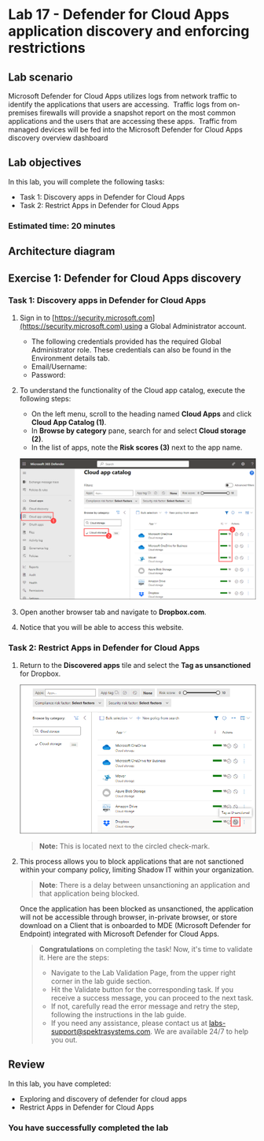 # Lab 17 - Defender for Cloud Apps application discovery and enforcing restrictions

## Lab scenario

Microsoft Defender for Cloud Apps utilizes logs from network traffic to identify the applications that users are accessing.  Traffic logs from on-premises firewalls will provide a snapshot report on the most common applications and the users that are accessing these apps.  Traffic from managed devices will be fed into the Microsoft Defender for Cloud Apps discovery overview dashboard

## Lab objectives
In this lab, you will complete the following tasks:

+ Task 1: Discovery apps in Defender for Cloud Apps
+ Task 2: Restrict Apps in Defender for Cloud Apps

### Estimated time: 20 minutes

## Architecture diagram

## Exercise 1: Defender for Cloud Apps discovery

### Task 1: Discovery apps in Defender for Cloud Apps

1. Sign in to [https://security.microsoft.com](https://security.microsoft.com) using a Global Administrator account.
    - The following credentials provided has the required Global Administrator role. These credentials can also be found in the Environment details tab.
    - Email/Username: <inject key="AzureAdUserEmail"></inject>
    - Password: <inject key="AzureAdUserPassword"></inject>

1. To understand the functionality of the Cloud app catalog, execute the following steps:
    - On the left menu, scroll to the heading named **Cloud Apps** and click **Cloud App Catalog (1)**.
    - In **Browse by category** pane, search for and select **Cloud storage (2)**.
    - In the list of apps, note the **Risk scores (3)** next to the app name.  

    ![](./media/defender-1.png)

1. Open another browser tab and navigate to **Dropbox.com**.

1. Notice that you will be able to access this website.

### Task 2: Restrict Apps in Defender for Cloud Apps

1. Return to the **Discovered apps** tile and select the **Tag as unsanctioned** for Dropbox.

    ![](./media/defender-2.png)

    >**Note:** This is located next to the circled check-mark.

1. This process allows you to block applications that are not sanctioned within your company policy, limiting Shadow IT within your organization.

    >**Note**: There is a delay between unsanctioning an application and that application being blocked.

    Once the application has been blocked as unsanctioned, the application will not be accessible through browser, in-private browser, or store download on a Client that is onboarded to MDE (Microsoft Defender for Endpoint) integrated with Microsoft Defender for Cloud Apps.

    > **Congratulations** on completing the task! Now, it's time to validate it. Here are the steps:
    > - Navigate to the Lab Validation Page, from the upper right corner in the lab guide section.
    > - Hit the Validate button for the corresponding task. If you receive a success message, you can proceed to the next task. 
    > - If not, carefully read the error message and retry the step, following the instructions in the lab guide.
    > - If you need any assistance, please contact us at labs-support@spektrasystems.com. We are available 24/7 to help you out.

## Review
In this lab, you have completed:
- Exploring and discovery of defender for cloud apps
- Restrict Apps in Defender for Cloud Apps

### You have successfully completed the lab
